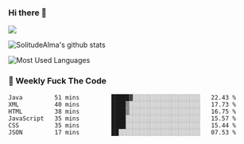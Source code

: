 ### Hi there 👋

<p>
  <a href="https://count.getloli.com/"><img src="https://count.getloli.com/get/@:solitudealma"></a>
</p>

![SolitudeAlma's github stats](https://github-readme-stats.vercel.app/api?username=solitudealma&show_icons=true&theme=radical)

![Most Used Languages](https://github-readme-stats.vercel.app/api/top-langs/?username=solitudealma&layout=compact&hide_border=true&theme=dark)
<!-- ![visitors](https://visitor-badge.glitch.me/badge?page_id=solitudealma.solitudealma.id) -->


### :dart: Weekly Fuck The Code

<!--START_SECTION:waka-->

```text
Java         51 mins         █████▓░░░░░░░░░░░░░░░░░░░   22.43 %
XML          40 mins         ████▒░░░░░░░░░░░░░░░░░░░░   17.73 %
HTML         38 mins         ████▒░░░░░░░░░░░░░░░░░░░░   16.75 %
JavaScript   35 mins         ████░░░░░░░░░░░░░░░░░░░░░   15.57 %
CSS          35 mins         ████░░░░░░░░░░░░░░░░░░░░░   15.44 %
JSON         17 mins         ██░░░░░░░░░░░░░░░░░░░░░░░   07.53 %
```

<!--END_SECTION:waka-->
